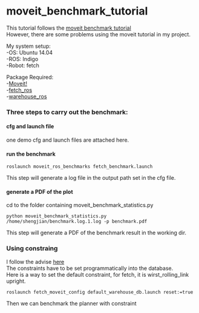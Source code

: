 # moveit_benchmark_tutorial
This tutorial follows the [moveit benchmark tutorial](http://docs.ros.org/indigo/api/moveit_tutorials/html/doc/benchmarking_tutorial.html)  
However, there are some problems using the moveit tutorial in my project.

My system setup:  
-OS: Ubuntu 14.04  
-ROS: Indigo  
-Robot: fetch  

Package Required:  
-[Moveit!](https://github.com/ros-planning/moveit)  
-[fetch_ros](https://github.com/fetchrobotics/fetch_ros)  
-[warehouse_ros](https://github.com/ros-planning/warehouse_ros)  

### Three steps to carry out the benchmark:  

#### cfg and launch file
one demo cfg and launch files are attached here.  

#### run the benchmark
```
roslaunch moveit_ros_benchmarks fetch_benchmark.launch
```  
This step will generate a log file in the output path set in the cfg file.  

#### generate a PDF of the plot  
cd to the folder containing moveit_benchmark_statistics.py  
```
python moveit_benchmark_statistics.py /home/shengjian/benchmark.log.1.log -p benchmark.pdf
```
This step will generate a PDF of the benchmark result in the working dir.  
  
### Using constraing  
I follow the advise [here](https://groups.google.com/forum/#!topic/moveit-users/G-YTRJmHcXc)  
The constraints have to be set programmatically into the database.  
Here is a way to set the default constraint, for fetch, it is wirst_rolling_link upright.  
```
roslaunch fetch_moveit_config default_warehouse_db.launch reset:=true
```
Then we can benchmark the planner with constraint
